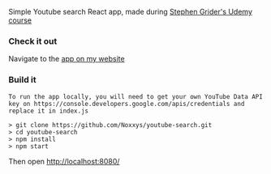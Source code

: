 Simple Youtube search React app, made during [Stephen Grider's Udemy course](https://www.udemy.com/react-redux/)

### Check it out

Navigate to the [app on my website](http://brunobertomeu.com/react/youtube-search/)

### Build it
```
To run the app locally, you will need to get your own YouTube Data API key on https://console.developers.google.com/apis/credentials and replace it in index.js

> git clone https://github.com/Noxxys/youtube-search.git
> cd youtube-search
> npm install
> npm start
```

Then open [http://localhost:8080/](http://localhost:8080/)

